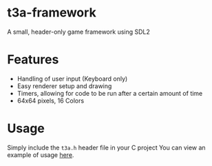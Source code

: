 # t3a-framework
A small, header-only game framework using SDL2

# Features
- Handling of user input (Keyboard only)
- Easy renderer setup and drawing
- Timers, allowing for code to be run after a certain amount of time
- 64x64 pixels, 16 Colors

# Usage
Simply include the `t3a.h` header file in your C project
You can view an example of usage [here](src/example.c).
